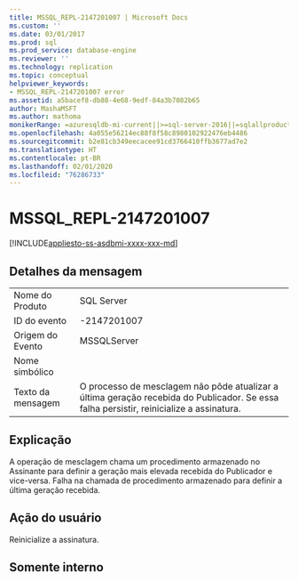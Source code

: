 ```yaml
---
title: MSSQL_REPL-2147201007 | Microsoft Docs
ms.custom: ''
ms.date: 03/01/2017
ms.prod: sql
ms.prod_service: database-engine
ms.reviewer: ''
ms.technology: replication
ms.topic: conceptual
helpviewer_keywords:
- MSSQL_REPL-2147201007 error
ms.assetid: a5bacef8-db88-4e68-9edf-84a3b7082b65
author: MashaMSFT
ms.author: mathoma
monikerRange: =azuresqldb-mi-current||>=sql-server-2016||=sqlallproducts-allversions
ms.openlocfilehash: 4a055e56214ec88f8f58c8980102922476eb4486
ms.sourcegitcommit: b2e81cb349eecacee91cd3766410ffb3677ad7e2
ms.translationtype: HT
ms.contentlocale: pt-BR
ms.lasthandoff: 02/01/2020
ms.locfileid: "76286733"
---
```

# <a name="mssql_repl-2147201007"></a>MSSQL_REPL-2147201007
[!INCLUDE[appliesto-ss-asdbmi-xxxx-xxx-md](../../includes/appliesto-ss-asdbmi-xxxx-xxx-md.md)]
    
## <a name="message-details"></a>Detalhes da mensagem  
  
|||  
|-|-|  
|Nome do Produto|SQL Server|  
|ID do evento|-2147201007|  
|Origem do Evento|MSSQLServer|  
|Nome simbólico||  
|Texto da mensagem|O processo de mesclagem não pôde atualizar a última geração recebida do Publicador. Se essa falha persistir, reinicialize a assinatura.|  
  
## <a name="explanation"></a>Explicação  
 A operação de mesclagem chama um procedimento armazenado no Assinante para definir a geração mais elevada recebida do Publicador e vice-versa. Falha na chamada de procedimento armazenado para definir a última geração recebida.  
  
## <a name="user-action"></a>Ação do usuário  
 Reinicialize a assinatura.  
  
## <a name="internal-only"></a>Somente interno  
  
